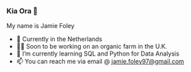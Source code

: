 ### Kia Ora 👋
My name is Jamie Foley

- 📍 Currently in the Netherlands
- 🧑‍🌾 Soon to be working on an organic farm in the U.K.
- 🌱 I’m currently learning SQL and Python for Data Analysis
- 📫 You can reach me via email @ jamie.foley97@gmail.com


<!--
**JamieFoley/JamieFoley** is a ✨ _special_ ✨ repository because its `README.md` (this file) appears on your GitHub profile.

Here are some ideas to get you started:

- 🔭 I’m currently working on ...
- 🌱 I’m currently learning ...
- 👯 I’m looking to collaborate on ...
- 🤔 I’m looking for help with ...
- 💬 Ask me about ...
- 📫 How to reach me: ...
- 😄 Pronouns: ...
- ⚡ Fun fact: ...
-->
